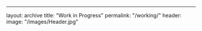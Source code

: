 ---
layout: archive
title: "Work in Progress"
permalink: "/working/"
header:
  image: "/images/Header.jpg"
